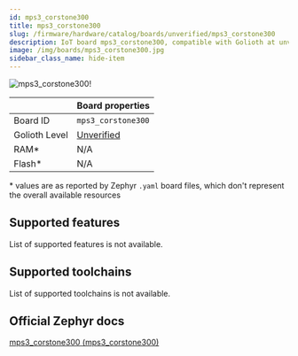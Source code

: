 ```yaml
---
id: mps3_corstone300
title: mps3_corstone300
slug: /firmware/hardware/catalog/boards/unverified/mps3_corstone300
description: IoT board mps3_corstone300, compatible with Golioth at unverified level.
image: /img/boards/mps3_corstone300.jpg
sidebar_class_name: hide-item
---
```


[//]: # (This is an auto-generated file, do not edit! Changes to it will be lost upon re-generation)

![mps3_corstone300!](/img/boards/mps3_corstone300.jpg "mps3_corstone300")

|                | Board properties     |
| -------------  | -------------------- |
| Board ID       | `mps3_corstone300` |
| Golioth Level  | [Unverified](/firmware/hardware#unverified-boards) |
| RAM*           | N/A |
| Flash*         | N/A |

\* values are as reported by Zephyr `.yaml` board files, which don't represent the overall available resources



## Supported features

List of supported features is not available.

## Supported toolchains

List of supported toolchains is not available.

## Official Zephyr docs

[mps3_corstone300 (mps3_corstone300)](https://docs.zephyrproject.org/latest/boards/arm/mps3/doc/index.html)
